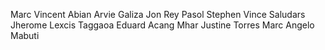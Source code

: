 Marc Vincent Abian
Arvie Galiza
Jon Rey Pasol
Stephen Vince Saludars
Jherome Lexcis Taggaoa
Eduard Acang
Mhar Justine Torres
Marc Angelo Mabuti
